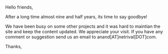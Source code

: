 Hello friends,

After a long time almost nine and half years, its time to say goodbye!

We have been busy on some other projects and it was hard to maintian the site and keep the content updated. We appreciate your visit. If you have any comment or suggestion send us an email to anand[AT]netrival[DOT]com.

Thanks,

